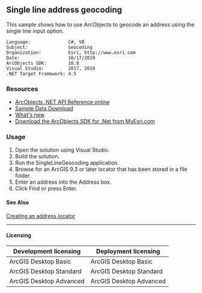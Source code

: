 ## Single line address geocoding

This sample shows how to use ArcObjects to geocode an address using the single line input option.  


<!-- TODO: Fill this section below with metadata about this sample-->
```
Language:              C#, VB
Subject:               Geocoding
Organization:          Esri, http://www.esri.com
Date:                  10/17/2019
ArcObjects SDK:        10.8
Visual Studio:         2017, 2019
.NET Target Framework: 4.5
```

### Resources

* [ArcObjects .NET API Reference online](http://desktop.arcgis.com/en/arcobjects/latest/net/webframe.htm)  
* [Sample Data Download](../../releases)  
* [What's new](http://desktop.arcgis.com/en/arcobjects/latest/net/webframe.htm#91cabc68-2271-400a-8ff9-c7fb25108546.htm)  
* [Download the ArcObjects SDK for .Net from MyEsri.com](https://my.esri.com/)  

### Usage
1. Open the solution using Visual Studio.  
1. Build the solution.  
1. Run the SingleLineGeocoding application.  
1. Browse for an ArcGIS 9.3 or later locator that has been stored in a file folder.  
1. Enter an address into the Address box.  
1. Click Find or press Enter.  







#### See Also  
[Creating an address locator](http://desktop.arcgis.com/search/?q=Creating%20an%20address%20locator&p=0&language=en&product=arcobjects-sdk-dotnet&version=&n=15&collection=help)  


---------------------------------

#### Licensing  
| Development licensing | Deployment licensing | 
| ------------- | ------------- | 
| ArcGIS Desktop Basic | ArcGIS Desktop Basic |  
| ArcGIS Desktop Standard | ArcGIS Desktop Standard |  
| ArcGIS Desktop Advanced | ArcGIS Desktop Advanced |  


